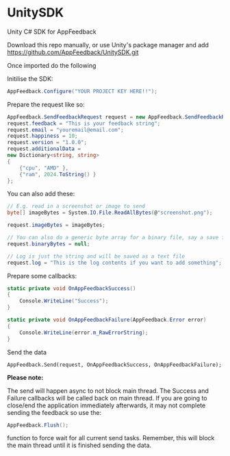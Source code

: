 # UnitySDK
Unity C# SDK for AppFeedback

Download this repo manually, or use Unity's package manager and add
https://github.com/AppFeedback/UnitySDK.git

Once imported do the following

Initilise the SDK:
```c#
AppFeedback.Configure("YOUR PROJECT KEY HERE!!");
```

Prepare the request like so:
```c#
AppFeedback.SendFeedbackRequest request = new AppFeedback.SendFeedbackRequest();
request.feedback = "This is your feedback string";
request.email = "youremail@email.com";
request.happiness = 10;
request.version = "1.0.0";
request.additionalData =
new Dictionary<string, string>
{
    {"cpu", "AMD" },
    {"ram", 2024.ToString() }
};
```

You can also add these:
```c#
// E.g. read in a screenshot or image to send
byte[] imageBytes = System.IO.File.ReadAllBytes(@"screenshot.png");

request.imageBytes = imageBytes;

// You can also do a generic byte array for a binary file, say a save file
request.binaryBytes = null;

// Log is just the string and will be saved as a text file
request.log = "This is the log contents if you want to add something";
```

Prepare some callbacks:
```c#
static private void OnAppFeedbackSuccess()
{
    Console.WriteLine("Success");
}

static private void OnAppFeedbackFailure(AppFeedback.Error error)
{
    Console.WriteLine(error.m_RawErrorString);
}
```
Send the data     
```
AppFeedback.Send(request, OnAppFeedbackSuccess, OnAppFeedbackFailure);
```

**Please note:**

The send will happen async to not block main thread. The Success and Failure callbacks will be called back on main thread.
If you are going to close/end the application immediately afterwards, it may not complete sending the feedback so use the:

```c#
AppFeedback.Flush();
```
function to force wait for all current send tasks. Remember, this will block the main thread until it is finished sending the data.
